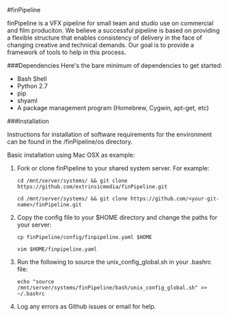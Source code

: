 #finPipeline

finPipeline is a VFX pipeline for small team and studio use on commercial and film produciton.  We believe a successful pipeline is based on providing a flexible structure that enables consistency of delivery in the face of changing creative and technical demands.  Our goal is to provide a framework of tools to help in this process.


###Dependencies
Here's the bare minimum of dependencies to get started:
* Bash Shell
* Python 2.7
* pip
* shyaml
* A package management program (Homebrew, Cygwin, apt-get, etc)


###Installation

Instructions for installation of software requirements for the environment can be found in the /finPipeline/os directory.

Basic installation using Mac OSX as example:

1. Fork or clone finPipeline to your shared system server.  For example:

    `cd /mnt/server/systems/ && git clone https://github.com/extrinsicmedia/finPipeline.git`
    
    `cd /mnt/server/systems/ && git clone https://github.com/<your-git-name>/finPipeline.git`

2. Copy the config file to your $HOME directory and change the paths for your server:

    `cp finPipeline/config/finpipeline.yaml $HOME`

    `vim $HOME/finpipeline.yaml`

3. Run the following to source the unix_config_global.sh in your .bashrc file:

    `echo "source /mnt/server/systems/finPipeline/bash/unix_config_global.sh" >> ~/.bashrc`

4. Log any errors as Github issues or email for help.

